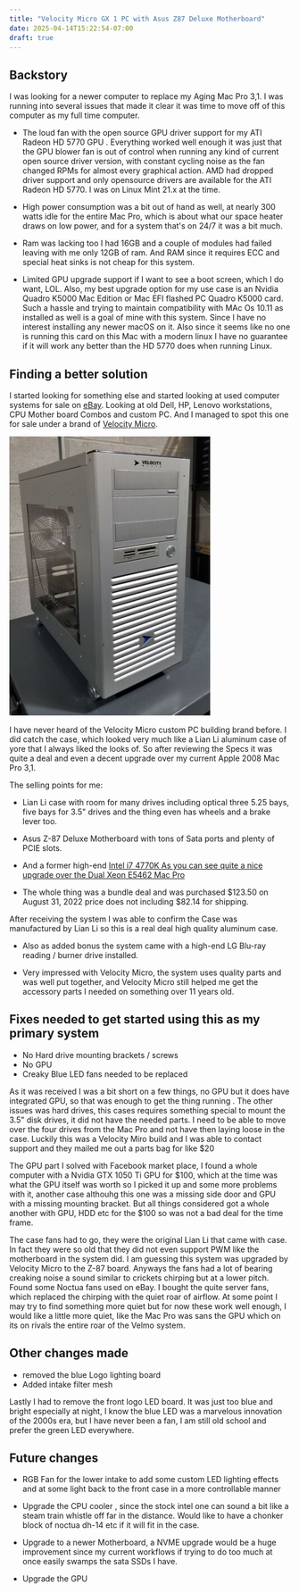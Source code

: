 ```yaml
---
title: "Velocity Micro GX 1 PC with Asus Z87 Deluxe Motherboard"
date: 2025-04-14T15:22:54-07:00
draft: true
---
```


## Backstory

I was looking for a newer computer to replace my Aging Mac Pro 3,1. I was running into several issues that made it clear it was time to move off of this computer as my full time computer.

- The loud fan  with the open source GPU driver support for my ATI Radeon HD 5770 GPU . Everything worked well enough it was just that  the GPU blower fan is out of control when running any kind of current open source driver version, with constant cycling noise as the fan changed RPMs for almost every graphical action.  AMD had dropped driver support and only opensource drivers are available for the ATI Radeon HD 5770. I was on Linux Mint 21.x at the time. 

- High power consumption was a bit out of hand as well, at nearly 300 watts idle for the entire Mac Pro, which is about what our space heater draws on low power, and for a system that's on 24/7 it was a bit much.

- Ram was lacking too I had 16GB and a couple of modules had failed leaving with me only 12GB of ram. And RAM since it requires ECC and special heat sinks is not cheap for this system.

- Limited GPU upgrade support if I want to see a boot screen, which I do want, LOL. Also, my best upgrade option for my use case is an Nvidia Quadro K5000 Mac Edition or  Mac EFI flashed PC Quadro K5000 card. Such a hassle and trying to maintain compatibility with MAc Os 10.11 as installed as well is a goal of mine with this system. Since I have no interest installing any newer macOS  on it. Also since it seems like no one is running this card on this Mac with a modern linux I have no guarantee if it will work any better than the HD 5770 does when running Linux. 

## Finding a better solution

I started looking for something else and started looking at used computer systems for sale on [eBay](https://www.ebay.com). Looking at old Dell, HP, Lenovo workstations, CPU Mother board Combos and custom PC.  And I managed to spot this one for sale under a brand of  [Velocity Micro](https://velocitymicro.com/). 
    
   ![Photo from eBay Listing](velocityMicoeBayPhoto.jpg)

I have never heard of the Velocity Micro custom PC building brand before. I did catch the case, which looked very much like a Lian Li aluminum case of yore that I always liked the looks of. So after reviewing the Specs it was quite a deal and even a decent upgrade over my current Apple 2008 Mac Pro 3,1.  

The selling points for me:

-  Lian Li case with room for many drives including optical three 5.25 bays, five bays for 3.5" drives and the thing even has wheels and a brake lever too.

- Asus Z-87 Deluxe Motherboard with tons of Sata ports and plenty of PCIE slots.

- And a former high-end [Intel i7 4770K As you can see quite a nice upgrade over the Dual Xeon E5462 Mac Pro](https://www.cpubenchmark.net/compare/1919vs1237.2/Intel-i7-4770K-vs-Intel-Xeon-E5462)

- The whole thing was a bundle deal and was purchased $123.50 on August 31, 2022 price does not including $82.14 for shipping.

After receiving the system I was able to confirm the Case was manufactured by Lian Li so this is a real deal high quality aluminum case.

- Also as added bonus the system came with a high-end LG Blu-ray reading / burner drive installed. 

- Very impressed with Velocity Micro, the system uses quality parts and was well put together, and Velocity Micro still helped me get the accessory parts I needed on something over 11 years old.

## Fixes needed to get started using this as my primary system

-  No Hard drive mounting brackets / screws
- No GPU
- Creaky Blue LED fans needed to be replaced


As it was received I was a bit short on a few things, no GPU but it does have integrated GPU, so that was enough to get the thing running . The other  issues was hard drives, this cases requires something special to mount the 3.5" disk drives, it did not have the needed parts. I need to be able to move over the four drives from the Mac Pro and not have then laying loose in the case. Luckily this was a Velocity Miro build and I was able to contact support and they mailed me out a parts bag for like $20

The GPU part I solved with Facebook market place, I found a whole computer with a Nvidia GTX 1050 Ti GPU for $100, which at the time was what the GPU itself was worth so I picked it up and some more problems with it, another case althouhg this one was a missing side door and GPU with a missing mounting bracket. But all things considered got a whole another with GPU, HDD etc for the $100 so was not a bad deal for the time frame.

The case fans had to go, they were the original Lian Li that came with case.  In fact they were so old that they did not even support PWM like the motherboard in the system did. I am guessing this system was upgraded by Velocity Micro to the Z-87 board. Anyways the fans had a lot of bearing creaking noise a sound similar to crickets chirping but at a lower pitch. Found some Noctua fans used on eBay. I bought the quite server fans, which replaced the chirping with the quiet roar of airflow. At some point I may try to find something more quiet but for now these work well enough, I would like a little more quiet, like the Mac Pro was sans the GPU which on its on rivals the entire roar of the Velmo system.


## Other changes made

- removed the blue Logo lighting board
- Added intake filter mesh

Lastly I had to remove the front logo LED board. It was just too blue  and bright especially at night, I know the blue LED was a marvelous innovation of the 2000s era, but I have never been a fan, I am still old school and prefer the green LED everywhere.

## Future changes

- RGB Fan for the lower intake to add some custom LED lighting effects and at some light back to the front case in a more controllable manner

- Upgrade the CPU cooler , since the stock intel one can sound a bit like a steam train whistle off far in the distance. Would like to have a chonker block of noctua dh-14 etc if it will fit in the case.

- Upgrade to a newer Motherboard, a NVME upgrade would be a huge improvement since my current workflows if trying to do too much at once easily swamps the sata SSDs I have.

- Upgrade the GPU
